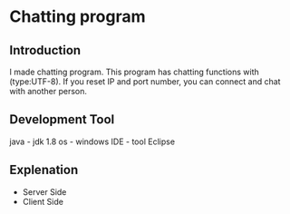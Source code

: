# Chatting program

<h2>Introduction</h2>
I made chatting program. This program has chatting functions with (type:UTF-8). If you reset IP and port number, you can connect and chat with another person. 

<h2>Development Tool</h2>
java - jdk 1.8
os - windows
IDE - tool Eclipse

<h2>Explenation </h2>

* Server Side
* Client Side
